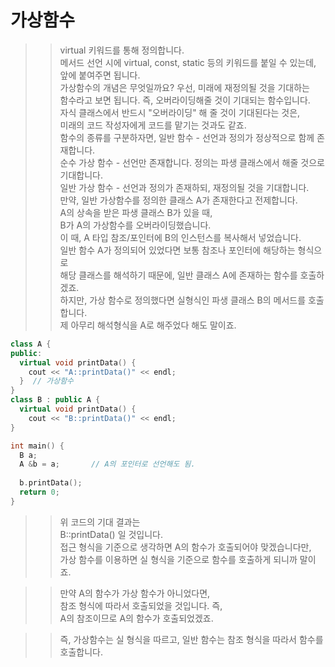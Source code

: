 # 가상함수
>> virtual 키워드를 통해 정의합니다.  
>> 메서드 선언 시에  virtual, const, static 등의  키워드를 붙일 수 있는데,  
>> 앞에 붙여주면 됩니다.  
>> 가상함수의 개념은 무엇일까요? 우선, 미래에 재정의될 것을 기대하는  
>> 함수라고 보면 됩니다. 즉, 오버라이딩해줄 것이 기대되는 함수입니다.  
>> 자식 클래스에서 반드시 "오버라이딩" 해 줄 것이 기대된다는 것은,  
>> 미래의 코드 작성자에게 코드를 맡기는 것과도 같죠.  
>> 함수의 종류를 구분하자면, 
>> 일반 함수  - 선언과 정의가 정상적으로 함께 존재합니다.  
>> 순수 가상 함수 - 선언만 존재합니다. 정의는 파생 클래스에서 해줄 것으로 기대합니다.  
>> 일반 가상 함수 - 선언과 정의가 존재하되, 재정의될 것을 기대합니다.  
>> 만약, 일반 가상함수를 정의한 클래스  A가 존재한다고 전제합니다.  
>> A의 상속을 받은 파생 클래스 B가 있을 때,  
>> B가 A의 가상함수를 오버라이딩했습니다.  
>> 이 때, A 타입 참조/포인터에 B의 인스턴스를 복사해서 넣었습니다.  
>> 일반 함수 A가 정의되어 있었다면 보통 참조나 포인터에 해당하는 형식으로  
>> 해당 클래스를 해석하기 때문에, 일반 클래스 A에 존재하는 함수를 호출하겠죠.  
>> 하지만, 가상 함수로 정의했다면 실형식인 파생 클래스 B의 메서드를 호출합니다.  
>> 제 아무리 해석형식을 A로 해주었다 해도 말이죠.  
```C++
class A { 
public:
  virtual void printData() {
    cout << "A::printData()" << endl;
  }  // 가상함수
}
class B : public A {
  virtual void printData() {
    cout << "B::printData()" << endl;
}

int main() {
  B a;
  A &b = a;       // A의 포인터로 선언해도 됨.
  
  b.printData();
  return 0;
}
```
>> 위 코드의 기대 결과는  
>> B::printData()  일 것입니다.  
>> 접근 형식을 기준으로 생각하면 A의 함수가 호출되어야 맞겠습니다만,  
>> 가상 함수를 이용하면 실 형식을 기준으로 함수를 호출하게 되니까 말이죠.  

>> 만약 A의 함수가 가상 함수가 아니었다면,    
>> 참조 형식에 따라서 호출되었을 것입니다. 즉,    
>> A의 참조이므로 A의 함수가 호출되었겠죠.  

>> 즉, 가상함수는 실 형식을 따르고, 일반 함수는 참조 형식을 따라서 함수를 호출합니다.  
